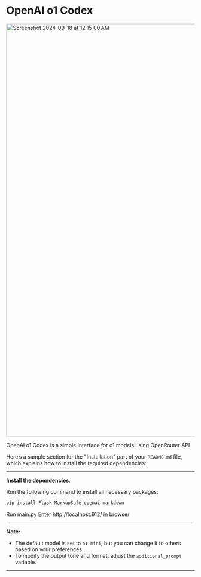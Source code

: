 # OpenAI o1 Codex

<img width="1105" alt="Screenshot 2024-09-18 at 12 15 00 AM" src="https://github.com/user-attachments/assets/b523f79b-8df2-4516-81e6-2a1afac0f6b0">

OpenAI o1 Codex is a simple interface for o1 models using OpenRouter API

Here’s a sample section for the "Installation" part of your `README.md` file, which explains how to install the required dependencies:

---

**Install the dependencies**:
   
   Run the following command to install all necessary packages:

   ```bash
   pip install Flask MarkupSafe openai markdown
   ```

Run main.py
Enter http://localhost:912/ in browser


---

**Note:**

- The default model is set to `o1-mini`, but you can change it to others based on your preferences.
- To modify the output tone and format, adjust the `additional_prompt` variable.

---
